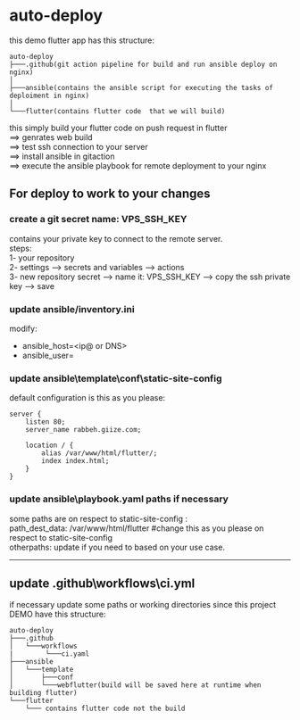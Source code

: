 # auto-deploy
this demo flutter app has this structure:
``` log
auto-deploy
├───.github(git action pipeline for build and run ansible deploy on nginx)
│
├───ansible(contains the ansible script for executing the tasks of deploiment in nginx)
│   
└───flutter(contains flutter code  that we will build)
```
this simply build your flutter code on push request in flutter<br>
==> genrates web build <br>
==> test ssh connection to your server <br>
==> install ansible in gitaction <br>
==> execute the ansible playbook for remote deployment to your nginx


## For deploy to work to your changes 
### create a git secret name: VPS_SSH_KEY
contains your private key to connect to the remote server.<br>
steps: <br>
  1- your repository<br>
  2- settings --> secrets and variables --> actions<br>
  3- new repository secret --> name it:  VPS_SSH_KEY --> copy the ssh private key --> save<br>

### update ansible/inventory.ini
modify: 
  - ansible_host=<ip@ or DNS>
  - ansible_user=<ssh remote user to connect to>
### update ansible\template\conf\static-site-config
default configuration is this as you please:
```log
server {
    listen 80;
    server_name rabbeh.giize.com;

    location / {
        alias /var/www/html/flutter/;
        index index.html;
    }
}
```

### update ansible\playbook.yaml  paths if necessary
some paths are on respect to  static-site-config :</br>
  path_dest_data: /var/www/html/flutter  #change this as you please on respect to static-site-config<br>
  otherpaths: update if you need to based on your use case.

---
## update .github\workflows\ci.yml
if necessary update some paths  or working directories since this project DEMO have this structure:
``` log
auto-deploy
├───.github
│   └───workflows
|        └───ci.yaml
├───ansible
│   └───template
│       ├───conf
│       └───webflutter(build will be saved here at runtime when building flutter)
└───flutter
    └─── contains flutter code not the build
```
